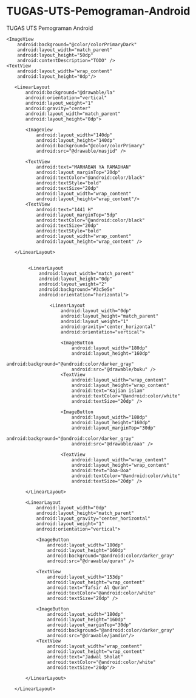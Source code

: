 # TUGAS-UTS-Pemograman-Android
TUGAS UTS Pemograman Android
<?xml version="1.0" encoding="utf-8"?>
<LinearLayout xmlns:android="http://schemas.android.com/apk/res/android"
    xmlns:app="http://schemas.android.com/apk/res-auto"
    xmlns:tools="http://schemas.android.com/tools"
    android:layout_width="match_parent"
    android:layout_height="match_parent"
    android:orientation="vertical"
    tools:context=".MainActivity">

    <ImageView
        android:background="@color/colorPrimaryDark"
        android:layout_width="match_parent"
        android:layout_height="50dp"
        android:contentDescription="TODO" />
    <TextView
        android:layout_width="wrap_content"
        android:layout_height="0dp"/>
   <LinearLayout
       android:orientation="vertical"
       android:layout_width="match_parent"
       android:layout_height="match_parent">

       <LinearLayout
           android:background="@drawable/la"
           android:orientation="vertical"
           android:layout_weight="1"
           android:gravity="center"
           android:layout_width="match_parent"
           android:layout_height="0dp">

           <ImageView
               android:layout_width="140dp"
               android:layout_height="140dp"
               android:background="@color/colorPrimary"
               android:src="@drawable/masjid" />

           <TextView
               android:text="MARHABAN YA RAMADHAN"
               android:layout_marginTop="20dp"
               android:textColor="@android:color/black"
               android:textStyle="bold"
               android:textSize="20dp"
               android:layout_width="wrap_content"
               android:layout_height="wrap_content"/>
           <TextView
               android:text="1441 H"
               android:layout_marginTop="5dp"
               android:textColor="@android:color/black"
               android:textSize="20dp"
               android:textStyle="bold"
               android:layout_width="wrap_content"
               android:layout_height="wrap_content" />

       </LinearLayout>


            <LinearLayout
                android:layout_width="match_parent"
                android:layout_height="0dp"
                android:layout_weight="2"
                android:background="#3c5e5e"
                android:orientation="horizontal">

                    <LinearLayout
                        android:layout_width="0dp"
                        android:layout_height="match_parent"
                        android:layout_weight="1"
                        android:gravity="center_horizontal"
                        android:orientation="vertical">

                        <ImageButton
                            android:layout_width="180dp"
                            android:layout_height="160dp"
                            android:background="@android:color/darker_gray"
                            android:src="@drawable/buku" />
                        <TextView
                            android:layout_width="wrap_content"
                            android:layout_height="wrap_content"
                            android:text="Kajian islam"
                            android:textColor="@android:color/white"
                            android:textSize="20dp" />

                        <ImageButton
                            android:layout_width="180dp"
                            android:layout_height="160dp"
                            android:layout_marginTop="30dp"
                            android:background="@android:color/darker_gray"
                            android:src="@drawable/aaa" />

                        <TextView
                            android:layout_width="wrap_content"
                            android:layout_height="wrap_content"
                            android:text="Doa-Doa"
                            android:textColor="@android:color/white"
                            android:textSize="20dp" />

           </LinearLayout>

           <LinearLayout
               android:layout_width="0dp"
               android:layout_height="match_parent"
               android:layout_gravity="center_horizontal"
               android:layout_weight="1"
               android:orientation="vertical">

               <ImageButton
                   android:layout_width="180dp"
                   android:layout_height="160dp"
                   android:background="@android:color/darker_gray"
                   android:src="@drawable/quran" />

               <TextView
                   android:layout_width="153dp"
                   android:layout_height="wrap_content"
                   android:text="Tafsir Al Quran"
                   android:textColor="@android:color/white"
                   android:textSize="20dp" />

               <ImageButton
                   android:layout_width="180dp"
                   android:layout_height="160dp"
                   android:layout_marginTop="30dp"
                   android:background="@android:color/darker_gray"
                   android:src="@drawable/jamdin"/>
               <TextView
                   android:layout_width="wrap_content"
                   android:layout_height="wrap_content"
                   android:text="Jadwal Sholat"
                   android:textColor="@android:color/white"
                   android:textSize="20dp"/>

           </LinearLayout>

       </LinearLayout>

   </LinearLayout>
</LinearLayout>
